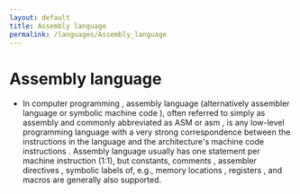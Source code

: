 ```yaml
---
layout: default
title: Assembly language
permalink: /languages/Assembly_language
---
```

# Assembly language

- In computer programming , assembly language (alternatively assembler language  or symbolic machine code ),    often referred to simply as assembly and commonly abbreviated as ASM or asm , is any low-level programming language with a very strong correspondence between the instructions in the language and the architecture's machine code instructions .  Assembly language usually has one statement per machine instruction (1:1), but  constants, comments , assembler directives ,  symbolic labels of, e.g., memory locations , registers , and macros   are generally also supported.